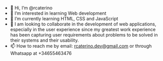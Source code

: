 - 👋 Hi, I’m @rcaterino
- 👀 I’m interested in learning Web development
- 🌱 I’m currently learning HTML, CSS and JavaScript
- 💞️ I am looking to collaborate in the development of web applications, especially in the user experience since my greatest work experience has been capturing user requirements about problems to be solved in their systems and their usability.
- 📫 How to reach me by email: rcaterino.dev@gmail.com or through Whatsapp at +34655463476

<!---
rcaterino/rcaterino is a ✨ special ✨ repository because its `README.md` (this file) appears on your GitHub profile.
You can click the Preview link to take a look at your changes.
--->

